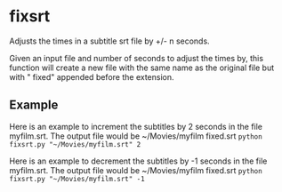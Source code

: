 # fixsrt
Adjusts the times in a subtitle srt file by +/- n seconds. 

Given an input file and number of seconds to adjust the times by, 
this function will create a new file with the same name as the original 
file but with " fixed" appended before the extension.

## Example
Here is an example to increment the subtitles by 2 seconds in the file myfilm.srt. The output file would be ~/Movies/myfilm fixed.srt
`python fixsrt.py "~/Movies/myfilm.srt" 2`

Here is an example to decrement the subtitles by -1 seconds in the file myfilm.srt. The output file would be ~/Movies/myfilm fixed.srt
`python fixsrt.py "~/Movies/myfilm.srt" -1`

